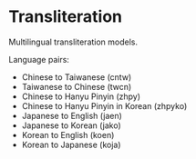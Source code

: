 # Transliteration

Multilingual transliteration models.

Language pairs:
- Chinese to Taiwanese (cntw)
- Taiwanese to Chinese (twcn)
- Chinese to Hanyu Pinyin (zhpy)
- Chinese to Hanyu Pinyin in Korean (zhpyko)
- Japanese to English (jaen)
- Japanese to Korean (jako)
- Korean to English (koen)
- Korean to Japanese (koja)

